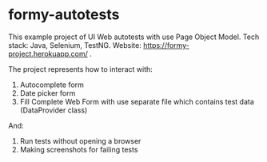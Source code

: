# formy-autotests
This example project of UI Web autotests with use Page Object Model. Tech stack: Java, Selenium, TestNG. Website: https://formy-project.herokuapp.com/ .

The project represents how to interact with:
1. Autocomplete form
2. Date picker form
3. Fill Complete Web Form with use separate file which contains test data (DataProvider class)

And:
1. Run tests without opening a browser
2. Making screenshots for failing tests

